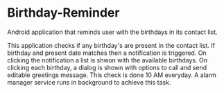 Birthday-Reminder
=================

Android application that reminds user with the birthdays in its contact list.

This application checks if any birthday's are present in the contact list.
If birthday and present date matches then a notification is triggered.
On clicking the notification a list is shwon with the available birthdays.
On clicking each birthday, a dialog is shown with options to call and send editable greetings message.
This check is done 10 AM everyday. 
A alarm manager service runs in background to achieve this task.

